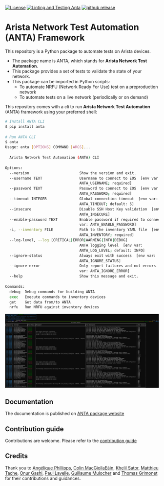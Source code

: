 [![License](https://img.shields.io/badge/license-Apache%202.0-brightgreen.svg)](https://github.com/arista-netdevops-community/anta/blob/main/LICENSE)
[![Linting and Testing Anta](https://github.com/arista-netdevops-community/anta/actions/workflows/code-testing.yml/badge.svg)](https://github.com/arista-netdevops-community/anta/actions/workflows/code-testing.yml)
[![github release](https://img.shields.io/github/release/arista-netdevops-community/anta.svg)](https://github.com/arista-netdevops-community/anta/releases/)

# Arista Network Test Automation (ANTA) Framework

This repository is a Python package to automate tests on Arista devices.

- The package name is ANTA, which stands for **Arista Network Test Automation**.
- This package provides a set of tests to validate the state of your network.
- This package can be imported in Python scripts:
  - To automate NRFU (Network Ready For Use) test on a preproduction network
  - To automate tests on a live network (periodically or on demand)

This repository comes with a cli to run __Arista Network Test Automation__ (ANTA) framework using your preferred shell:

```bash
# Install ANTA CLI
$ pip install anta

# Run ANTA CLI
$ anta
Usage: anta [OPTIONS] COMMAND [ARGS]...

  Arista Network Test Automation (ANTA) CLI

Options:
  --version                       Show the version and exit.
  --username TEXT                 Username to connect to EOS  [env var:
                                  ANTA_USERNAME; required]
  --password TEXT                 Password to connect to EOS  [env var:
                                  ANTA_PASSWORD; required]
  --timeout INTEGER               Global connection timeout  [env var:
                                  ANTA_TIMEOUT; default: 5]
  --insecure                      Disable SSH Host Key validation  [env var:
                                  ANTA_INSECURE]
  --enable-password TEXT          Enable password if required to connect  [env
                                  var: ANTA_ENABLE_PASSWORD]
  -i, --inventory FILE            Path to the inventory YAML file  [env var:
                                  ANTA_INVENTORY; required]
  --log-level, --log [CRITICAL|ERROR|WARNING|INFO|DEBUG]
                                  ANTA logging level  [env var:
                                  ANTA_LOG_LEVEL; default: INFO]
  --ignore-status                 Always exit with success  [env var:
                                  ANTA_IGNORE_STATUS]
  --ignore-error                  Only report failures and not errors  [env
                                  var: ANTA_IGNORE_ERROR]
  --help                          Show this message and exit.

Commands:
  debug  Debug commands for building ANTA
  exec   Execute commands to inventory devices
  get    Get data from/to ANTA
  nrfu   Run NRFU against inventory devices
```

![anta nrfu table output](imgs/anta-nrfu-table-output.png)


## Documentation

The documentation is published on [ANTA package website](https://www.anta.ninja)

## Contribution guide

Contributions are welcome. Please refer to the [contribution guide](https://www.anta.ninja/main/contribution/)

## Credits

Thank you to [Angélique Phillipps](https://github.com/aphillipps), [Colin MacGiollaEáin](https://github.com/colinmacgiolla), [Khelil Sator](https://github.com/ksator), [Matthieu Tache](https://github.com/mtache), [Onur Gashi](https://github.com/onurgashi), [Paul Lavelle](https://github.com/paullavelle), [Guillaume Mulocher](https://github.com/gmuloc) and [Thomas Grimonet](https://github.com/titom73) for their contributions and guidances.
